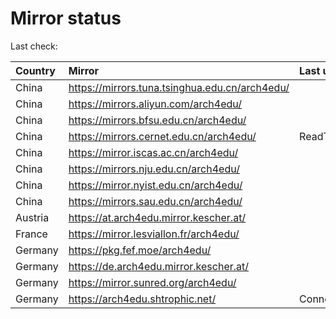 <script src="./time.js"></script>
# Mirror status
Last check: <script type="text/javascript">localize(1760455648.6078067);</script>

|Country|Mirror|Last update|
|:------|:-----|:----------|
|China|https://mirrors.tuna.tsinghua.edu.cn/arch4edu/|<script type="text/javascript">localize(1760424309);</script>|
|China|https://mirrors.aliyun.com/arch4edu/|<script type="text/javascript">localize(1760424309);</script>|
|China|https://mirrors.bfsu.edu.cn/arch4edu/|<script type="text/javascript">localize(1760424309);</script>|
|China|https://mirrors.cernet.edu.cn/arch4edu/|ReadTimeout|
|China|https://mirror.iscas.ac.cn/arch4edu/|<script type="text/javascript">localize(1760424309);</script>|
|China|https://mirrors.nju.edu.cn/arch4edu/|<script type="text/javascript">localize(1760381009);</script>|
|China|https://mirror.nyist.edu.cn/arch4edu/|<script type="text/javascript">localize(1760424309);</script>|
|China|https://mirrors.sau.edu.cn/arch4edu/|<script type="text/javascript">localize(1756795646);</script>|
|Austria|https://at.arch4edu.mirror.kescher.at/|<script type="text/javascript">localize(1760424309);</script>|
|France|https://mirror.lesviallon.fr/arch4edu/|<script type="text/javascript">localize(1760424309);</script>|
|Germany|https://pkg.fef.moe/arch4edu/|<script type="text/javascript">localize(1760424309);</script>|
|Germany|https://de.arch4edu.mirror.kescher.at/|<script type="text/javascript">localize(1760424309);</script>|
|Germany|https://mirror.sunred.org/arch4edu/|<script type="text/javascript">localize(1760424309);</script>|
|Germany|https://arch4edu.shtrophic.net/|ConnectionError|

<script src="./tablefilter/tablefilter.js"></script>
<script src="./table.js"></script>